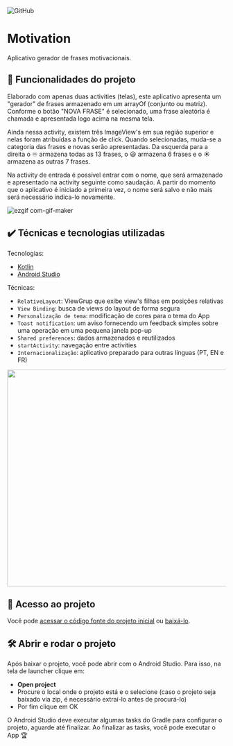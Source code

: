 ![GitHub](https://img.shields.io/github/license/giupolub/Motivation)
# Motivation

Aplicativo gerador de frases motivacionais.

## 🔨 Funcionalidades do projeto

Elaborado com apenas duas activities (telas), este aplicativo apresenta um "gerador" de frases armazenado em um arrayOf (conjunto ou matriz). Conforme o botão "NOVA FRASE" é selecionado, uma frase aleatória é chamada e apresentada logo acima na mesma tela.

Ainda nessa activity, existem três ImageView's em sua região superior e nelas foram atribuídas a função de click. Quando selecionadas, muda-se a categoria das frases e novas serão apresentadas. Da esquerda para a direita o :infinity: armazena todas as 13 frases, o :smiley: armazena 6 frases e o :sunny: armazena as outras 7 frases.

Na activity de entrada é possível entrar com o nome, que será armazenado e apresentado na activity seguinte como saudação. A partir do momento que o aplicativo é iniciado a primeira vez, o nome será salvo e não mais será necessário indica-lo novamente.

![ezgif com-gif-maker](https://user-images.githubusercontent.com/110063157/182272821-19c65eda-7de9-44ed-8498-862d4c2ac8f6.gif)

## ✔️ Técnicas e tecnologias utilizadas

Tecnologias:

- [Kotlin](https://kotlinlang.org/)
- [Android Studio](https://developer.android.com/studio?hl=pt&gclid=Cj0KCQjwio6XBhCMARIsAC0u9aFcStoZloea7hLJnt5StTOh7VHBqr15T1HpjgvOY00QfByC4676HYAaAmxmEALw_wcB&gclsrc=aw.ds)

Técnicas:

- `RelativeLayout`: ViewGrup que exibe view's filhas em posições relativas
- `View Binding`: busca de views do layout de forma segura
- `Personalização de tema`: modificação de cores para o tema do App
- `Toast notification`: um aviso fornecendo um feedback simples sobre uma operação em uma pequena janela pop-up
- `Shared preferences`: dados armazenados e reutilizados
- `startActivity`: navegação entre activities
- `Internacionalização`: aplicativo preparado para outras línguas (PT, EN e FR)

<img src="https://user-images.githubusercontent.com/110063157/182057268-2a249483-7ae4-4629-ae2c-a96a06ea3d1c.png" width="650" height="500" />

## 📁 Acesso ao projeto

Você pode [acessar o código fonte do projeto inicial](https://github.com/giupolub/Motivation) ou [baixá-lo](https://github.com/giupolub/Motivation/archive/refs/heads/main.zip).

## 🛠️ Abrir e rodar o projeto

Após baixar o projeto, você pode abrir com o Android Studio. Para isso, na tela de launcher clique em:

- **Open project**
- Procure o local onde o projeto está e o selecione (caso o projeto seja baixado via zip, é necessário extraí-lo antes de procurá-lo)
- Por fim clique em OK

O Android Studio deve executar algumas tasks do Gradle para configurar o projeto, aguarde até finalizar. Ao finalizar as tasks, você pode executar o App 🏆 
